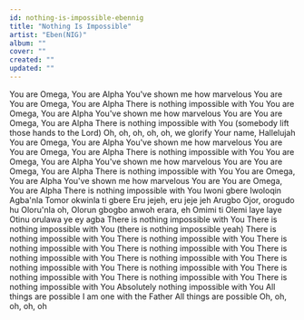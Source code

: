 ```yaml
---
id: nothing-is-impossible-ebennig
title: "Nothing Is Impossible"
artist: "Eben(NIG)"
album: ""
cover: ""
created: ""
updated: ""
---
```


You are Omega, You are Alpha
You've shown me how marvelous You are
You are Omega, You are Alpha
There is nothing impossible with You
You are Omega, You are Alpha
You've shown me how marvelous You are
You are Omega, You are Alpha
There is nothing impossible with You (somebody lift those hands to the Lord)
Oh, oh, oh, oh, oh, we glorify Your name, Hallelujah
You are Omega, You are Alpha
You've shown me how marvelous You are
You are Omega, You are Alpha
Thеre is nothing impossible with You
You are Omеga, You are Alpha
You've shown me how marvelous You are
You are Omega, You are Alpha
There is nothing impossible with You
You are Omega, You are Alpha
You've shown me how marvelous You are
You are Omega, You are Alpha
There is nothing impossible with You
Iwoni gbere Iwoloqin Agba'nla Tomor okwinla ti gbere
Eru jejeh, eru jeje jeh Arugbo Ojor, orogudo hu
Oloru'nla oh, Olorun gbogbo anwoh erara, eh
Omimi ti Olemi laye laye
Otinu orulawa ye ey agba
There is nothing impossible with You
There is nothing impossible with You (there is nothing impossible yeah)
There is nothing impossible with You
There is nothing impossible with You
There is nothing impossible with You
There is nothing impossible with You
There is nothing impossible with You
There is nothing impossible with You
There is nothing impossible with You
There is nothing impossible with You
There is nothing impossible with You
There is nothing impossible with You
There is nothing impossible with You
Absolutely nothing impossible with You
All things are possible
I am one with the Father
All things are possible
Oh, oh, oh, oh, oh